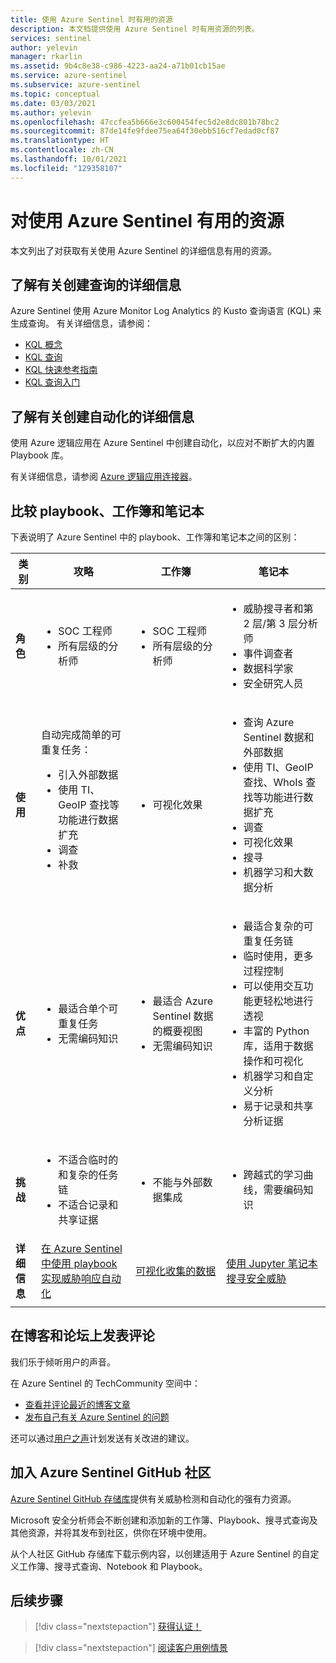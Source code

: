 ```yaml
---
title: 使用 Azure Sentinel 时有用的资源
description: 本文档提供使用 Azure Sentinel 时有用资源的列表。
services: sentinel
author: yelevin
manager: rkarlin
ms.assetid: 9b4c8e38-c986-4223-aa24-a71b01cb15ae
ms.service: azure-sentinel
ms.subservice: azure-sentinel
ms.topic: conceptual
ms.date: 03/03/2021
ms.author: yelevin
ms.openlocfilehash: 47ccfea5b666e3c600454fec5d2e8dc801b78bc2
ms.sourcegitcommit: 87de14fe9fdee75ea64f30ebb516cf7edad0cf87
ms.translationtype: HT
ms.contentlocale: zh-CN
ms.lasthandoff: 10/01/2021
ms.locfileid: "129358107"
---
```

# <a name="useful-resources-for-working-with-azure-sentinel"></a>对使用 Azure Sentinel 有用的资源

本文列出了对获取有关使用 Azure Sentinel 的详细信息有用的资源。

## <a name="learn-more-about-creating-queries"></a>了解有关创建查询的详细信息

Azure Sentinel 使用 Azure Monitor Log Analytics 的 Kusto 查询语言 (KQL) 来生成查询。 有关详细信息，请参阅：

- [KQL 概念](/azure/data-explorer/kusto/concepts/)
- [KQL 查询](/azure/data-explorer/kusto/query/)
- [KQL 快速参考指南](/azure/data-explorer/kql-quick-reference)
- [KQL 查询入门](../azure-monitor/logs/get-started-queries.md)

## <a name="learn-more-about-creating-automation"></a>了解有关创建自动化的详细信息

使用 Azure 逻辑应用在 Azure Sentinel 中创建自动化，以应对不断扩大的内置 Playbook 库。 

有关详细信息，请参阅 [Azure 逻辑应用连接器](/connectors/)。

## <a name="compare-playbooks-workbooks-and-notebooks"></a>比较 playbook、工作簿和笔记本

下表说明了 Azure Sentinel 中的 playbook、工作簿和笔记本之间的区别：

| 类别 |攻略  |工作簿  |笔记本  |
|---------|---------|---------|---------|
|**角色**     |   <ul><li>SOC 工程师</li><li>所有层级的分析师</li></ul>      | <ul><li> SOC 工程师</li><li>所有层级的分析师</li></ul>       | <ul><li>威胁搜寻者和第 2 层/第 3 层分析师</li><li>事件调查者</li><li>数据科学家</li><li>安全研究人员</li></ul>       |
|**使用**     | 自动完成简单的可重复任务：<ul><li>引入外部数据 </li><li>使用 TI、GeoIP 查找等功能进行数据扩充 </li><li> 调查 </li><li>补救 </li></ul>       | <ul><li>可视化效果</li></ul>        |   <ul><li>查询 Azure Sentinel 数据和外部数据 </li><li>使用 TI、GeoIP 查找、WhoIs 查找等功能进行数据扩充 </li><li> 调查 </li><li> 可视化效果 </li><li> 搜寻 </li><li>机器学习和大数据分析 </li></ul>      |
|**优点**     |<ul><li> 最适合单个可重复任务 </li><li>无需编码知识  </li></ul>      |<ul><li>最适合 Azure Sentinel 数据的概要视图 </li><li>无需编码知识</li></ul>       | <ul><li>最适合复杂的可重复任务链 </li><li>临时使用，更多过程控制</li><li>可以使用交互功能更轻松地进行透视 </li><li>丰富的 Python 库，适用于数据操作和可视化 </li><li>机器学习和自定义分析 </li><li>易于记录和共享分析证据 </li></ul>       |
|**挑战**     | <ul><li>不适合临时的和复杂的任务链 </li><li>不适合记录和共享证据</li></ul>        |   <ul><li>不能与外部数据集成 </li></ul>     |    <ul><li> 跨越式的学习曲线，需要编码知识 </li></ul>   |
|  **详细信息**   | [在 Azure Sentinel 中使用 playbook 实现威胁响应自动化](automate-responses-with-playbooks.md)        | [可视化收集的数据](get-visibility.md)        | [使用 Jupyter 笔记本搜寻安全威胁](notebooks.md)        |
|     |         |         |         |

## <a name="comment-on-our-blogs-and-forums"></a>在博客和论坛上发表评论

我们乐于倾听用户的声音。

在 Azure Sentinel 的 TechCommunity 空间中：

- [查看并评论最近的博客文章](https://techcommunity.microsoft.com/t5/Azure-Sentinel/bg-p/AzureSentinelBlog)
- [发布自己有关 Azure Sentinel 的问题](https://techcommunity.microsoft.com/t5/Azure-Sentinel/bd-p/AzureSentinel)

还可以通过[用户之声](https://feedback.azure.com/forums/920458-azure-sentinel)计划发送有关改进的建议。

## <a name="join-the-azure-sentinel-github-community"></a>加入 Azure Sentinel GitHub 社区

[Azure Sentinel GitHub 存储库](https://github.com/Azure/Azure-Sentinel)提供有关威胁检测和自动化的强有力资源。 

Microsoft 安全分析师会不断创建和添加新的工作簿、Playbook、搜寻式查询及其他资源，并将其发布到社区，供你在环境中使用。 

从个人社区 GitHub 存储库下载示例内容，以创建适用于 Azure Sentinel 的自定义工作簿、搜寻式查询、Notebook 和 Playbook。

## <a name="next-steps"></a>后续步骤

> [!div class="nextstepaction"]
> [获得认证！](/learn/paths/security-ops-sentinel/)

> [!div class="nextstepaction"]
> [阅读客户用例情景](https://customers.microsoft.com/en-us/search?sq=%22Azure%20Sentinel%20%22&ff=&p=0&so=story_publish_date%20desc)